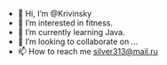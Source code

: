 - 👋 Hi, I’m @Krivinsky
- 👀 I’m interested in fitness.
- 🌱 I’m currently learning Java.
- 💞️ I’m looking to collaborate on ...
- 📫 How to reach me silver313@mail.ru

<!---
Krivinsky/Krivinsky is a ✨ special ✨ repository because its `README.md` (this file) appears on your GitHub profile.
You can click the Preview link to take a look at your changes.
--->
